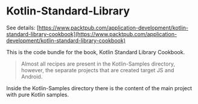 # Kotlin-Standard-Library

See details: [https://www.packtpub.com/application-development/kotlin-standard-library-cookbook](https://www.packtpub.com/application-development/kotlin-standard-library-cookbook)

This is the code bundle for the book, Kotlin Standard Library Cookbook.

> Almost all recipes are present in the Kotlin-Samples directory, however, the separate projects that are created target JS and Android.

Inside the Kotlin-Samples directory there is the content of the main project with pure Kotlin samples.

